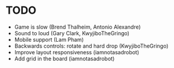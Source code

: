 # TODO
-   Game is slow (Brend Thalheim, Antonio Alexandre)
-   Sound to loud (Gary Clark, KwyjiboTheGringo)
-   Mobile support (Lam Pham)
-   Backwards controls: rotate and hard drop (KwyjiboTheGringo)
-   Improve layout responsiveness (iamnotasadrobot)
-   Add grid in the board (iamnotasadrobot)
